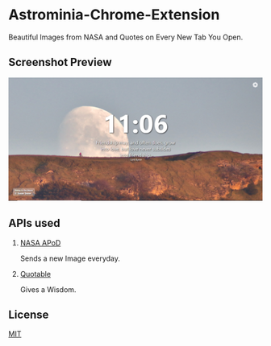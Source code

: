 # Astrominia-Chrome-Extension
Beautiful Images from NASA and Quotes on Every New Tab You Open.


## Screenshot Preview
![Image](./images/displayImage.png)

## APIs used
1) [NASA APoD](https://api.nasa.gov/)

   Sends a new Image everyday.

2) [Quotable](https://api.quotable.io/)

   Gives a Wisdom.

## License
[MIT](https://choosealicense.com/licenses/mit/)
